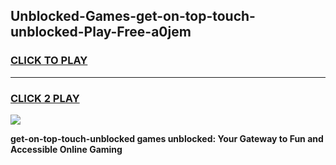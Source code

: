 
## Unblocked-Games-get-on-top-touch-unblocked-Play-Free-a0jem
<h3>
<a href="https://premium76.site?title=get-on-top-touch-unblocked&ref=10A">CLICK TO PLAY</a></h3>
<hr>

<h3>
<a href="https://premium76.site?title=get-on-top-touch-unblocked&ref=10A">CLICK 2 PLAY</a>
  
</h3>

<a href="https://premium76.site?title=get-on-top-touch-unblocked&ref=10A"><img src="https://clearcache.store/games.png"></a>


**get-on-top-touch-unblocked games unblocked: Your Gateway to Fun and Accessible Online Gaming**
